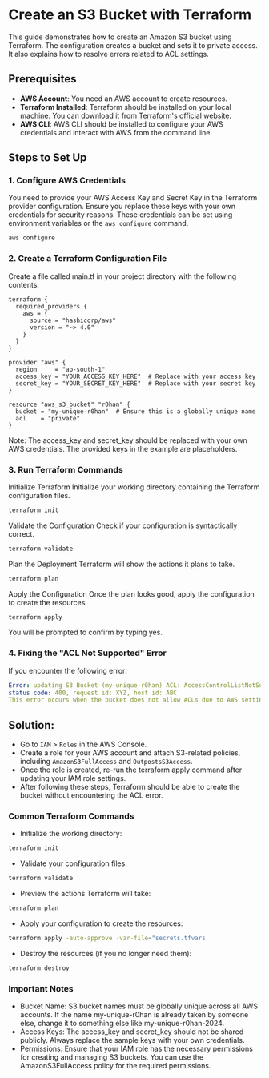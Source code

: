 # Create an S3 Bucket with Terraform

This guide demonstrates how to create an Amazon S3 bucket using Terraform. The configuration creates a bucket and sets it to private access. It also explains how to resolve errors related to ACL settings.

## Prerequisites

- **AWS Account**: You need an AWS account to create resources.
- **Terraform Installed**: Terraform should be installed on your local machine. You can download it from [Terraform's official website](https://www.terraform.io/downloads).
- **AWS CLI**: AWS CLI should be installed to configure your AWS credentials and interact with AWS from the command line.

## Steps to Set Up

### 1. Configure AWS Credentials

You need to provide your AWS Access Key and Secret Key in the Terraform provider configuration. Ensure you replace these keys with your own credentials for security reasons. These credentials can be set using environment variables or the `aws configure` command.

```bash
aws configure
```
### 2. Create a Terraform Configuration File
Create a file called main.tf in your project directory with the following contents:

```hcl
terraform {
  required_providers {
    aws = {
      source = "hashicorp/aws"
      version = "~> 4.0"
    }
  }
}

provider "aws" {
  region     = "ap-south-1"
  access_key = "YOUR_ACCESS_KEY_HERE"  # Replace with your access key
  secret_key = "YOUR_SECRET_KEY_HERE"  # Replace with your secret key
}

resource "aws_s3_bucket" "r0han" {
  bucket = "my-unique-r0han"  # Ensure this is a globally unique name
  acl    = "private"
}
```
Note: The access_key and secret_key should be replaced with your own AWS credentials. The provided keys in the example are placeholders.

### 3. Run Terraform Commands
Initialize Terraform
Initialize your working directory containing the Terraform configuration files.

```bash
terraform init
```
Validate the Configuration
Check if your configuration is syntactically correct.

```bash
terraform validate
```
Plan the Deployment
Terraform will show the actions it plans to take.

```bash
terraform plan
```
Apply the Configuration
Once the plan looks good, apply the configuration to create the resources.

```bash
terraform apply
```
You will be prompted to confirm by typing yes.

### 4. Fixing the "ACL Not Supported" Error
If you encounter the following error:

```yaml
Error: updating S3 Bucket (my-unique-r0han) ACL: AccessControlListNotSupported: The bucket does not allow ACLs
status code: 400, request id: XYZ, host id: ABC
This error occurs when the bucket does not allow ACLs due to AWS settings like Block Public Access.
```

## Solution:
- Go to `IAM` > `Roles` in the AWS Console.
- Create a role for your AWS account and attach S3-related policies, including `AmazonS3FullAccess` and `OutpostsS3Access`.
- Once the role is created, re-run the terraform apply command after updating your IAM role settings.
- After following these steps, Terraform should be able to create the bucket without encountering the ACL error.

### Common Terraform Commands
- Initialize the working directory:

```bash
terraform init
```
- Validate your configuration files:

```bash
terraform validate
```
- Preview the actions Terraform will take:

```bash
terraform plan
```
- Apply your configuration to create the resources:

```bash
terraform apply -auto-approve -var-file="secrets.tfvars
```
- Destroy the resources (if you no longer need them):

```bash
terraform destroy
```
### Important Notes
- Bucket Name: S3 bucket names must be globally unique across all AWS accounts. If the name my-unique-r0han is already taken by someone else, change it to something else like my-unique-r0han-2024.
- Access Keys: The access_key and secret_key should not be shared publicly. Always replace the sample keys with your own credentials.
- Permissions: Ensure that your IAM role has the necessary permissions for creating and managing S3 buckets. You can use the AmazonS3FullAccess policy for the required permissions.